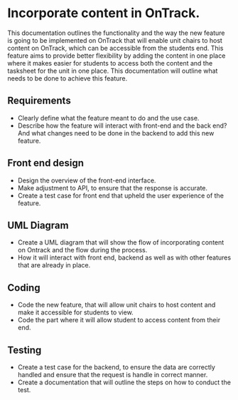 # **Incorporate content in OnTrack.**

This documentation outlines the functionality and the way the new feature is going to be implemented on OnTrack that will enable unit chairs to host content on OnTrack, which can be accessible from the students end. This feature aims to provide better flexibility by adding the content in one place where it makes easier for students to access both the content and the tasksheet for the unit in one place. This documentation will outline what needs to be done to achieve this feature.

## **Requirements**

- Clearly define what the feature meant to do and the use case.
- Describe how the feature will interact with front-end and the back end? And what changes need to be done in the backend to add this new feature.

## **Front end design**

- Design the overview of the front-end interface.
- Make adjustment to API, to ensure that the response is accurate.
- Create a test case for front end that upheld the user experience of the feature.

## **UML Diagram**

- Create a UML diagram that will show the flow of incorporating content on Ontrack and the flow during the process.  
- How it will interact with front end, backend as well as with other features that are already in place.

## **Coding**

- Code the new feature, that will allow unit chairs to host content and make it accessible for students to view.
- Code the part where it will allow student to access content from their end.

## **Testing**

- Create a test case for the backend, to ensure the data are correctly handled and ensure that the request is handle in correct manner.
- Create a documentation that will outline the steps on how to conduct the test.
